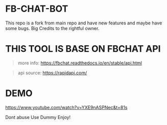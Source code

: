 # FB-CHAT-BOT
This repo is a fork from main repo and have new features and maybe have some bugs. Big Credits to the rightful owner.


# THIS TOOL IS BASE ON FBCHAT API
> more info: https://fbchat.readthedocs.io/en/stable/api.html


> api source: https://rapidapi.com/

# DEMO
https://www.youtube.com/watch?v=YXE9nASPNec&t=81s


Dont abuse
Use Dummy
Enjoy!

